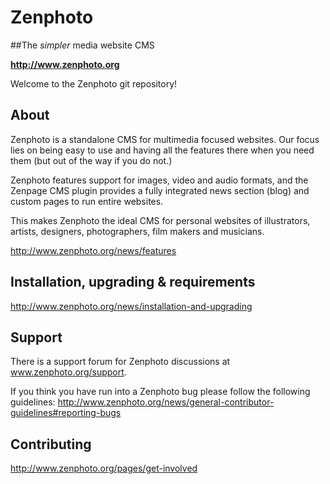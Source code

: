 Zenphoto
========
##The *simpler* media website CMS

**http://www.zenphoto.org**

Welcome to the Zenphoto git repository!

About
--------------

Zenphoto is a standalone CMS for multimedia focused websites. Our focus lies on being easy to use and having all the features there when you need them (but out of the way if you do not.)

Zenphoto features support for images, video and audio formats, and the Zenpage CMS plugin provides a fully integrated news section (blog) and custom pages to run entire websites.

This makes Zenphoto the ideal CMS for personal websites of illustrators, artists, designers, photographers, film makers and musicians.

http://www.zenphoto.org/news/features

Installation, upgrading & requirements
-------------
http://www.zenphoto.org/news/installation-and-upgrading

Support
------

There is a support forum for Zenphoto discussions at www.zenphoto.org/support.

If you think you have run into a Zenphoto bug please follow the following guidelines:
http://www.zenphoto.org/news/general-contributor-guidelines#reporting-bugs

Contributing
----------
http://www.zenphoto.org/pages/get-involved
